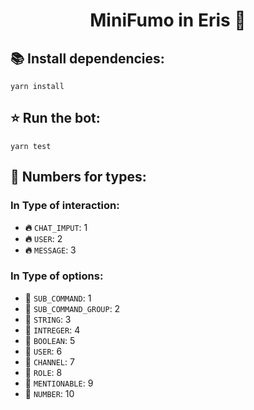 <h1 align='center'><b>MiniFumo in Eris 🥵</b></h1>

## 📚 Install dependencies:

```sh-session
yarn install
```

## ⭐ Run the bot:

```sh-session
yarn test
```

## 🚀 Numbers for types:

### In Type of interaction:

- **🔥** `CHAT_IMPUT`: 1
- **🔥** `USER`: 2
- **🔥** `MESSAGE`: 3

### In Type of options:
- **🎉** `SUB_COMMAND`: 1
- **🎉** `SUB_COMMAND_GROUP`: 2
- **🎉** `STRING`: 3
- **🎉** `INTREGER`: 4
- **🎉** `BOOLEAN`: 5
- **🎉** `USER`: 6
- **🎉** `CHANNEL`: 7
- **🎉** `ROLE`: 8
- **🎉** `MENTIONABLE`: 9
- **🎉** `NUMBER`: 10